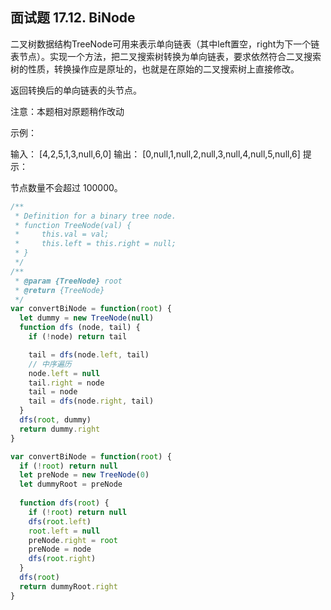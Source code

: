 ## 面试题 17.12. BiNode


二叉树数据结构TreeNode可用来表示单向链表（其中left置空，right为下一个链表节点）。实现一个方法，把二叉搜索树转换为单向链表，要求依然符合二叉搜索树的性质，转换操作应是原址的，也就是在原始的二叉搜索树上直接修改。

返回转换后的单向链表的头节点。

注意：本题相对原题稍作改动

 

示例：

输入： [4,2,5,1,3,null,6,0]
输出： [0,null,1,null,2,null,3,null,4,null,5,null,6]
提示：

节点数量不会超过 100000。


```js
/**
 * Definition for a binary tree node.
 * function TreeNode(val) {
 *     this.val = val;
 *     this.left = this.right = null;
 * }
 */
/**
 * @param {TreeNode} root
 * @return {TreeNode}
 */
var convertBiNode = function(root) {
  let dummy = new TreeNode(null)
  function dfs (node, tail) {
    if (!node) return tail

    tail = dfs(node.left, tail)
    // 中序遍历
    node.left = null
    tail.right = node
    tail = node
    tail = dfs(node.right, tail)
  }
  dfs(root, dummy)
  return dummy.right
}
```

```js
var convertBiNode = function(root) {
  if (!root) return null
  let preNode = new TreeNode(0)
  let dummyRoot = preNode
  
  function dfs(root) {
    if (!root) return null
    dfs(root.left)
    root.left = null
    preNode.right = root
    preNode = node
    dfs(root.right)
  }
  dfs(root)
  return dummyRoot.right
}
```

